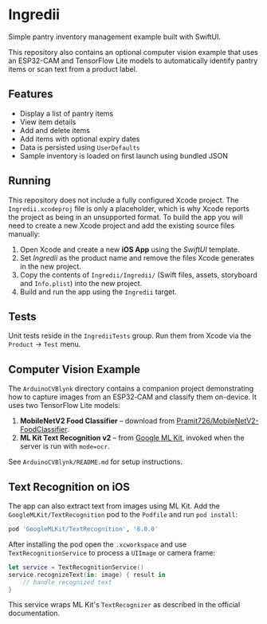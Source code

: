 # Ingredii

Simple pantry inventory management example built with SwiftUI.

This repository also contains an optional computer vision example that uses an
ESP32-CAM and TensorFlow Lite models to automatically identify pantry items or
scan text from a product label.

## Features

- Display a list of pantry items
- View item details
- Add and delete items
- Add items with optional expiry dates
- Data is persisted using `UserDefaults`
- Sample inventory is loaded on first launch using bundled JSON

## Running

This repository does not include a fully configured Xcode project. The
`Ingredii.xcodeproj` file is only a placeholder, which is why Xcode reports the
project as being in an unsupported format. To build the app you will need to
create a new Xcode project and add the existing source files manually:

1. Open Xcode and create a new **iOS App** using the *SwiftUI* template.
2. Set *Ingredii* as the product name and remove the files Xcode generates in
   the new project.
3. Copy the contents of `Ingredii/Ingredii/` (Swift files, assets, storyboard
   and `Info.plist`) into the new project.
4. Build and run the app using the `Ingredii` target.

## Tests

Unit tests reside in the `IngrediiTests` group. Run them from Xcode via the `Product` → `Test` menu.

## Computer Vision Example

The `ArduinoCVBlynk` directory contains a companion project demonstrating how
to capture images from an ESP32‑CAM and classify them on-device. It uses two
TensorFlow Lite models:

1. **MobileNetV2 Food Classifier** – download from
   [Pramit726/MobileNetV2-FoodClassifier](https://github.com/Pramit726/MobileNetV2-FoodClassifier).
2. **ML Kit Text Recognition v2** – from
   [Google ML Kit](https://developers.google.com/ml-kit/vision/text-recognition/v2),
   invoked when the server is run with `mode=ocr`.

See `ArduinoCVBlynk/README.md` for setup instructions.

## Text Recognition on iOS

The app can also extract text from images using ML Kit. Add the
`GoogleMLKit/TextRecognition` pod to the `Podfile` and run `pod install`:

```ruby
pod 'GoogleMLKit/TextRecognition', '8.0.0'
```

After installing the pod open the `.xcworkspace` and use
`TextRecognitionService` to process a `UIImage` or camera frame:

```swift
let service = TextRecognitionService()
service.recognizeText(in: image) { result in
    // handle recognized text
}
```

This service wraps ML Kit's `TextRecognizer` as described in the official
documentation.

